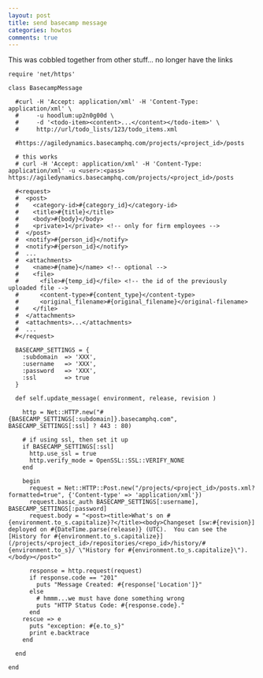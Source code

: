 ```yaml
---
layout: post
title: send basecamp message
categories: howtos
comments: true
---
```


This was cobbled together from other stuff... no longer have the links

    require 'net/https'

    class BasecampMessage

      #curl -H 'Accept: application/xml' -H 'Content-Type: application/xml' \
      #     -u hoodlum:up2n0g00d \
      #     -d '<todo-item><content>...</content></todo-item>' \
      #     http://url/todo_lists/123/todo_items.xml

      #https://agiledynamics.basecamphq.com/projects/<project_id>/posts

      # this works
      # curl -H 'Accept: application/xml' -H 'Content-Type: application/xml' -u <user>:<pass> https://agiledynamics.basecamphq.com/projects/<project_id>/posts

      #<request>
      #  <post>
      #    <category-id>#{category_id}</category-id>
      #    <title>#{title}</title>
      #    <body>#{body}</body>
      #    <private>1</private> <!-- only for firm employees -->
      #  </post>
      #  <notify>#{person_id}</notify>
      #  <notify>#{person_id}</notify>
      #  ...
      #  <attachments>
      #    <name>#{name}</name> <!-- optional -->
      #    <file>
      #      <file>#{temp_id}</file> <!-- the id of the previously uploaded file -->
      #      <content-type>#{content_type}</content-type>
      #      <original_filename>#{original_filename}</original-filename>
      #    </file>
      #  </attachments>
      #  <attachments>...</attachments>
      #  ...
      #</request>

      BASECAMP_SETTINGS = {
        :subdomain  => 'XXX',
        :username   => 'XXX',
        :password   => 'XXX',
        :ssl        => true
      }

      def self.update_message( environment, release, revision )

        http = Net::HTTP.new("#{BASECAMP_SETTINGS[:subdomain]}.basecamphq.com", BASECAMP_SETTINGS[:ssl] ? 443 : 80)

        # if using ssl, then set it up
        if BASECAMP_SETTINGS[:ssl]
          http.use_ssl = true
          http.verify_mode = OpenSSL::SSL::VERIFY_NONE
        end

        begin
          request = Net::HTTP::Post.new("/projects/<project_id>/posts.xml?formatted=true", {'Content-type' => 'application/xml'})
          request.basic_auth BASECAMP_SETTINGS[:username], BASECAMP_SETTINGS[:password]
          request.body = "<post><title>What's on #{environment.to_s.capitalize}?</title><body>Changeset [sw:#{revision}] deployed on #{DateTime.parse(release)} (UTC).  You can see the [History for #{environment.to_s.capitalize}] (/projects/<project_id>/repositories/<repo_id>/history/#{environment.to_s}/ \"History for #{environment.to_s.capitalize}\").</body></post>"

          response = http.request(request)
          if response.code == "201"
            puts "Message Created: #{response['Location']}"
          else
            # hmmm...we must have done something wrong
            puts "HTTP Status Code: #{response.code}."
          end
        rescue => e
          puts "exception: #{e.to_s}"
          print e.backtrace
        end

      end
      
    end

